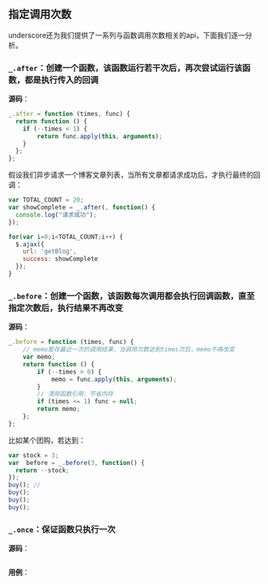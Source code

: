 ## 指定调用次数
underscore还为我们提供了一系列与函数调用次数相关的api，下面我们逐一分析。
### `_.after`：创建一个函数，该函数运行若干次后，再次尝试运行该函数，都是执行传入的回调
__源码__：
```js
_.after = function (times, func) {
  return function () {
    if (--times < 1) {
        return func.apply(this, arguments);
    }
  };
};
```

假设我们异步请求一个博客文章列表，当所有文章都请求成功后，才执行最终的回调：
```js
var TOTAL_COUNT = 20;
var showComplete = _.after(, function() {
  console.log("请求成功");
});

for(var i=0;i<TOTAL_COUNT;i++) {
  $.ajax({
    url: 'getBlog',
    success: showComplete
  });
}
```

### `_.before`：创建一个函数，该函数每次调用都会执行回调函数，直至指定次数后，执行结果不再改变
__源码__：
```js
_.before = function (times, func) {
    // memo暂存最近一次的调用结果，当调用次数达到times次后，memo不再改变
    var memo;
    return function () {
        if (--times > 0) {
            memo = func.apply(this, arguments);
        }
        // 清除函数引用，节省内存
        if (times <= 1) func = null;
        return memo;
    };
};
```

比如某个团购，若达到：
```js
var stock = 3;
var  before = _.before(3, function() {
  return --stock;
});
buy(); //
buy();
buy();
buy();
```

### `_.once`：保证函数只执行一次
__源码__：
```js
```

__用例__：
```js
```


